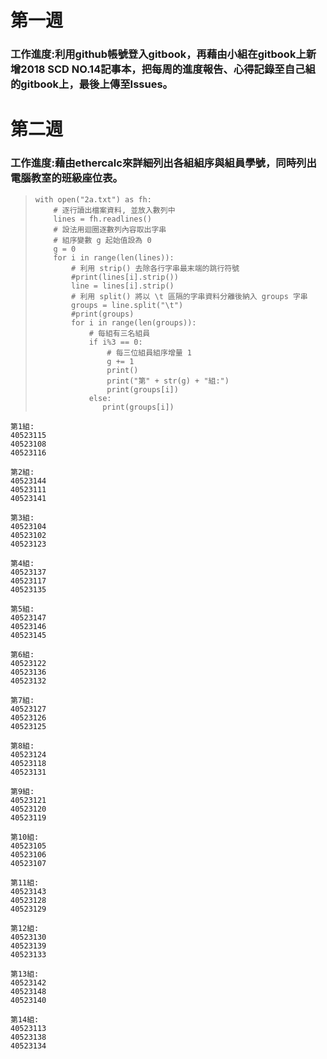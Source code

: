# **第一週**

### 工作進度:利用github帳號登入gitbook，再藉由小組在gitbook上新增2018 SCD NO.14記事本，把每周的進度報告、心得記錄至自己組的gitbook上，最後上傳至Issues。

# **第二週**

### **工作進度:藉由ethercalc來詳細列出各組組序與組員學號，同時列出電腦教室的班級座位表。**

> ```
> with open("2a.txt") as fh:
>     # 逐行讀出檔案資料, 並放入數列中
>     lines = fh.readlines()
>     # 設法用迴圈逐數列內容取出字串
>     # 組序變數 g 起始值設為 0
>     g = 0
>     for i in range(len(lines)):
>         # 利用 strip() 去除各行字串最末端的跳行符號
>         #print(lines[i].strip())
>         line = lines[i].strip()
>         # 利用 split() 將以 \t 區隔的字串資料分離後納入 groups 字串
>         groups = line.split("\t")
>         #print(groups)
>         for i in range(len(groups)):
>             # 每組有三名組員
>             if i%3 == 0:
>                 # 每三位組員組序增量 1
>                 g += 1
>                 print()
>                 print("第" + str(g) + "組:")
>                 print(groups[i])
>             else:
>                print(groups[i])
> ```

```
第1組:
40523115
40523108
40523116

第2組:
40523144
40523111
40523141

第3組:
40523104
40523102
40523123

第4組:
40523137
40523117
40523135

第5組:
40523147
40523146
40523145

第6組:
40523122
40523136
40523132

第7組:
40523127
40523126
40523125

第8組:
40523124
40523118
40523131

第9組:
40523121
40523120
40523119

第10組:
40523105
40523106
40523107

第11組:
40523143
40523128
40523129

第12組:
40523130
40523139
40523133

第13組:
40523142
40523148
40523140

第14組:
40523113
40523138
40523134
```



